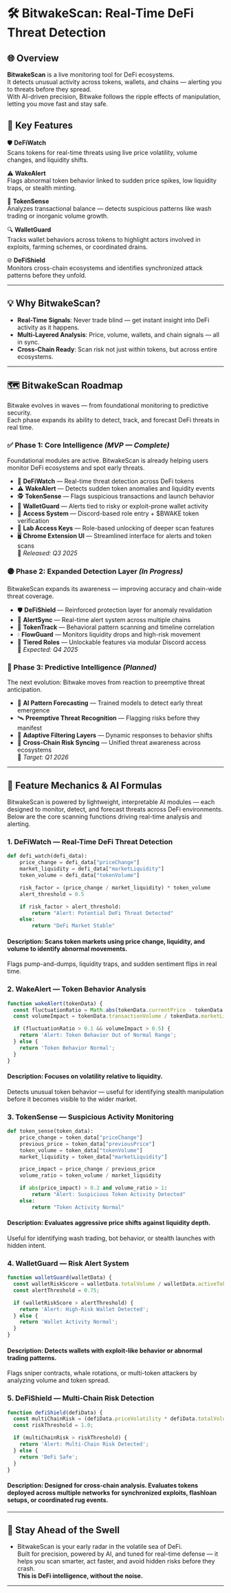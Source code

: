 # 🛠️ BitwakeScan: Real-Time DeFi Threat Detection

## 🌐 Overview

**BitwakeScan** is a live monitoring tool for DeFi ecosystems.  
It detects unusual activity across tokens, wallets, and chains — alerting you to threats before they spread.  
With AI-driven precision, Bitwake follows the ripple effects of manipulation, letting you move fast and stay safe.

## 🔑 Key Features

🛡️ **DeFiWatch**  
Scans tokens for real-time threats using live price volatility, volume changes, and liquidity shifts.

⚠️ **WakeAlert**  
Flags abnormal token behavior linked to sudden price spikes, low liquidity traps, or stealth minting.

🧠 **TokenSense**  
Analyzes transactional balance — detects suspicious patterns like wash trading or inorganic volume growth.

🔍 **WalletGuard**  
Tracks wallet behaviors across tokens to highlight actors involved in exploits, farming schemes, or coordinated drains.

🌐 **DeFiShield**  
Monitors cross-chain ecosystems and identifies synchronized attack patterns before they unfold.

---

## 💡 Why BitwakeScan?

- **Real-Time Signals**: Never trade blind — get instant insight into DeFi activity as it happens.
- **Multi-Layered Analysis**: Price, volume, wallets, and chain signals — all in sync.
- **Cross-Chain Ready**: Scan risk not just within tokens, but across entire ecosystems.

---
## 🗺️ BitwakeScan Roadmap

Bitwake evolves in waves — from foundational monitoring to predictive security.  
Each phase expands its ability to detect, track, and forecast DeFi threats in real time.

### ✅ Phase 1: Core Intelligence *(MVP — Complete)*

Foundational modules are active. BitwakeScan is already helping users monitor DeFi ecosystems and spot early threats.

- 🔎 **DeFiWatch** — Real-time threat detection across DeFi tokens  
- ⚠️ **WakeAlert** — Detects sudden token anomalies and liquidity events  
- 🕵️ **TokenSense** — Flags suspicious transactions and launch behavior  
- 🧠 **WalletGuard** — Alerts tied to risky or exploit-prone wallet activity  
- 🔗 **Access System** — Discord-based role entry + $BWAKE token verification  
- 🧩 **Lab Access Keys** — Role-based unlocking of deeper scan features  
- 🖥️ **Chrome Extension UI** — Streamlined interface for alerts and token scans  
📅 *Released: Q3 2025*

### 🟣 Phase 2: Expanded Detection Layer *(In Progress)*

BitwakeScan expands its awareness — improving accuracy and chain-wide threat coverage.

- 🛡️ **DeFiShield** — Reinforced protection layer for anomaly revalidation  
- 📡 **AlertSync** — Real-time alert system across multiple chains  
- 🧬 **TokenTrack** — Behavioral pattern scanning and timeline correlation  
- 💧 **FlowGuard** — Monitors liquidity drops and high-risk movement  
- 📲 **Tiered Roles** — Unlockable features via modular Discord access  
📅 *Expected: Q4 2025*

### 🔴 Phase 3: Predictive Intelligence *(Planned)*

The next evolution: Bitwake moves from reaction to preemptive threat anticipation.

- 🧠 **AI Pattern Forecasting** — Trained models to detect early threat emergence  
- 🛰️ **Preemptive Threat Recognition** — Flagging risks before they manifest  
- 🔁 **Adaptive Filtering Layers** — Dynamic responses to behavior shifts  
- 🌉 **Cross-Chain Risk Syncing** — Unified threat awareness across ecosystems  
📅 *Target: Q1 2026*
---
## 🧩 Feature Mechanics & AI Formulas

BitwakeScan is powered by lightweight, interpretable AI modules — each designed to monitor, detect, and forecast threats across DeFi environments.  
Below are the core scanning functions driving real-time analysis and alerting.

### 1. DeFiWatch — Real-Time DeFi Threat Detection

```python
def defi_watch(defi_data):
    price_change = defi_data["priceChange"]
    market_liquidity = defi_data["marketLiquidity"]
    token_volume = defi_data["tokenVolume"]

    risk_factor = (price_change / market_liquidity) * token_volume
    alert_threshold = 0.5

    if risk_factor > alert_threshold:
        return "Alert: Potential DeFi Threat Detected"
    else:
        return "DeFi Market Stable"
```
#### Description: Scans token markets using price change, liquidity, and volume to identify abnormal movements.
Flags pump-and-dumps, liquidity traps, and sudden sentiment flips in real time.

### 2. WakeAlert — Token Behavior Analysis


```javascript
function wakeAlert(tokenData) {
  const fluctuationRatio = Math.abs(tokenData.currentPrice - tokenData.previousPrice) / tokenData.previousPrice;
  const volumeImpact = tokenData.transactionVolume / tokenData.marketLiquidity;

  if (fluctuationRatio > 0.1 && volumeImpact > 0.5) {
    return 'Alert: Token Behavior Out of Normal Range';
  } else {
    return 'Token Behavior Normal';
  }
}
```
#### Description: Focuses on volatility relative to liquidity.
Detects unusual token behavior — useful for identifying stealth manipulation before it becomes visible to the wider market.

### 3. TokenSense — Suspicious Activity Monitoring

```python
def token_sense(token_data):
    price_change = token_data["priceChange"]
    previous_price = token_data["previousPrice"]
    token_volume = token_data["tokenVolume"]
    market_liquidity = token_data["marketLiquidity"]

    price_impact = price_change / previous_price
    volume_ratio = token_volume / market_liquidity

    if abs(price_impact) > 0.2 and volume_ratio > 1:
        return "Alert: Suspicious Token Activity Detected"
    else:
        return "Token Activity Normal"
```
#### Description: Evaluates aggressive price shifts against liquidity depth.
Useful for identifying wash trading, bot behavior, or stealth launches with hidden intent.

### 4. WalletGuard — Risk Alert System

```javascript
function walletGuard(walletData) {
  const walletRiskScore = walletData.totalVolume / walletData.activeTokens;
  const alertThreshold = 0.75;

  if (walletRiskScore > alertThreshold) {
    return 'Alert: High-Risk Wallet Detected';
  } else {
    return 'Wallet Activity Normal';
  }
}
```
#### Description: Detects wallets with exploit-like behavior or abnormal trading patterns.
Flags sniper contracts, whale rotations, or multi-token attackers by analyzing volume and token spread.

### 5. DeFiShield — Multi-Chain Risk Detection

```javascript
function defiShield(defiData) {
  const multiChainRisk = (defiData.priceVolatility * defiData.totalVolume) / defiData.marketLiquidity;
  const riskThreshold = 1.0;

  if (multiChainRisk > riskThreshold) {
    return 'Alert: Multi-Chain Risk Detected';
  } else {
    return 'DeFi Safe';
  }
}
```
#### Description: Designed for cross-chain analysis. Evaluates tokens deployed across multiple networks for synchronized exploits, flashloan setups, or coordinated rug events.
---

## 🌊 Stay Ahead of the Swell  

- BitwakeScan is your early radar in the volatile sea of DeFi.  
Built for precision, powered by AI, and tuned for real-time defense — it helps you scan smarter, act faster, and avoid hidden risks before they crash.  
**This is DeFi intelligence, without the noise.**
---
